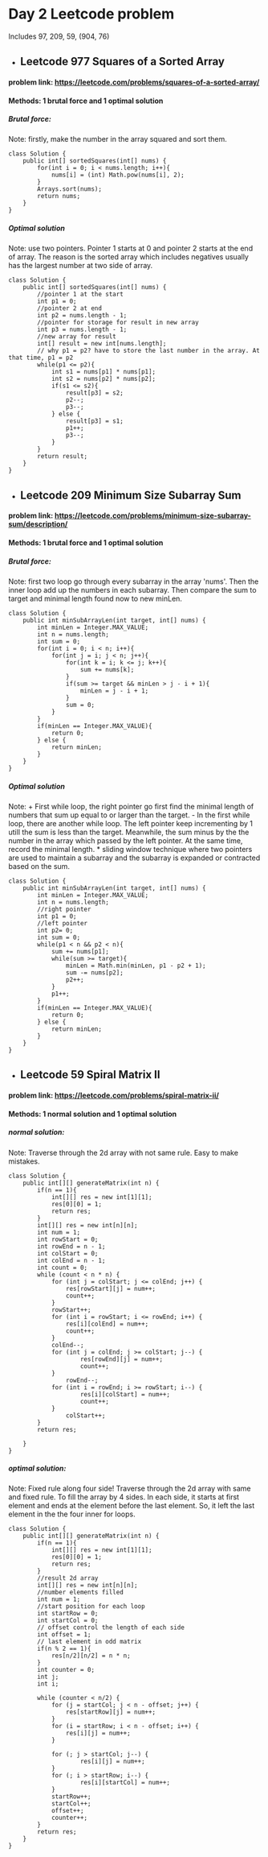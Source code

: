 # Day 2 Leetcode problem

Includes 97, 209, 59, (904, 76)

+ ## Leetcode 977 Squares of a Sorted Array

#### problem link: https://leetcode.com/problems/squares-of-a-sorted-array/

#### Methods: 1 brutal force and 1 optimal solution

##### Brutal force:

Note: firstly, make the number in the array squared and sort them.
```
class Solution {
    public int[] sortedSquares(int[] nums) {
        for(int i = 0; i < nums.length; i++){
            nums[i] = (int) Math.pow(nums[i], 2);
        }
        Arrays.sort(nums);
        return nums;
    }
}
```

##### Optimal solution

Note: use two pointers. Pointer 1 starts at 0 and pointer 2 starts at the end of array. The reason is the sorted array which includes negatives usually has the largest number at two side of array.

```
class Solution {
    public int[] sortedSquares(int[] nums) {
        //pointer 1 at the start
        int p1 = 0;
        //pointer 2 at end
        int p2 = nums.length - 1;
        //pointer for storage for result in new array
        int p3 = nums.length - 1;
        //new array for result
        int[] result = new int[nums.length];
        // why p1 = p2? have to store the last number in the array. At that time, p1 = p2
        while(p1 <= p2){
            int s1 = nums[p1] * nums[p1];
            int s2 = nums[p2] * nums[p2];
            if(s1 <= s2){
                result[p3] = s2;
                p2--;
                p3--;
            } else {
                result[p3] = s1;
                p1++;
                p3--;
            }
        }
        return result;
    }
}
```

+ ## Leetcode 209 Minimum Size Subarray Sum

#### problem link: https://leetcode.com/problems/minimum-size-subarray-sum/description/

#### Methods: 1 brutal force and 1 optimal solution

##### Brutal force:

Note: first two loop go through every subarray in the array 'nums'. Then the inner loop add up the numbers in each subarray. Then compare the sum to target and minimal length found now to new minLen.

```
class Solution {
    public int minSubArrayLen(int target, int[] nums) {
        int minLen = Integer.MAX_VALUE;
        int n = nums.length;
        int sum = 0;
        for(int i = 0; i < n; i++){
            for(int j = i; j < n; j++){
                for(int k = i; k <= j; k++){
                    sum += nums[k];
                }
                if(sum >= target && minLen > j - i + 1){
                    minLen = j - i + 1;
                }
                sum = 0;
            }
        }
        if(minLen == Integer.MAX_VALUE){
            return 0;
        } else {
            return minLen;
        }
    }
}
```

##### Optimal solution
Note: + First while loop, the right pointer go first find the minimal length of numbers that sum up equal to or larger than the target.
      - In the first while loop, there are another while loop. The left pointer keep incrementing by 1 utill the sum is less than the target. Meanwhile, the sum minus by the the number in the array which passed by the left pointer. At the same time, record the minimal length. 
      * sliding window technique where two pointers are used to maintain a subarray and the subarray is expanded or contracted based on the sum.

```
class Solution {
    public int minSubArrayLen(int target, int[] nums) {
        int minLen = Integer.MAX_VALUE;
        int n = nums.length;
        //right pointer
        int p1 = 0;
        //left pointer
        int p2= 0;
        int sum = 0;
        while(p1 < n && p2 < n){
            sum += nums[p1];
            while(sum >= target){
                minLen = Math.min(minLen, p1 - p2 + 1);
                sum -= nums[p2];
                p2++;
            }
            p1++;
        }
        if(minLen == Integer.MAX_VALUE){
            return 0;
        } else {
            return minLen;
        }
    }
}
```

+ ## Leetcode 59 Spiral Matrix II

#### problem link: https://leetcode.com/problems/spiral-matrix-ii/

#### Methods: 1 normal solution and 1 optimal solution

##### normal solution:

Note: Traverse through the 2d array with not same rule. Easy to make mistakes.

```
class Solution {
    public int[][] generateMatrix(int n) {
        if(n == 1){
            int[][] res = new int[1][1];
            res[0][0] = 1;
            return res;
        }
        int[][] res = new int[n][n];
        int num = 1;
        int rowStart = 0;
        int rowEnd = n - 1;
        int colStart = 0;
        int colEnd = n - 1;
        int count = 0;
        while (count < n * n) {
            for (int j = colStart; j <= colEnd; j++) {
                res[rowStart][j] = num++;
                count++;
            }
            rowStart++;
            for (int i = rowStart; i <= rowEnd; i++) {
                res[i][colEnd] = num++;
                count++;
            }
            colEnd--;    
            for (int j = colEnd; j >= colStart; j--) {
                    res[rowEnd][j] = num++;
                    count++;
            }
                rowEnd--;
            for (int i = rowEnd; i >= rowStart; i--) {
                    res[i][colStart] = num++;
                    count++;
            }
                colStart++;
        }
        return res;
        
    }
}
```


##### optimal solution:

Note: Fixed rule along four side! Traverse through the 2d array with same and fixed rule. To fill the array by 4 sides. In each side, it starts at first element and ends at the element before the last element. So, it left the last element in the the four inner for loops.

```
class Solution {
    public int[][] generateMatrix(int n) {
        if(n == 1){
            int[][] res = new int[1][1];
            res[0][0] = 1;
            return res;
        }
        //result 2d array
        int[][] res = new int[n][n];
        //number elements filled
        int num = 1;
        //start position for each loop
        int startRow = 0;
        int startCol = 0;
        // offset control the length of each side 
        int offset = 1;
        // last element in odd matrix
        if(n % 2 == 1){
            res[n/2][n/2] = n * n;
        }
        int counter = 0;
        int j;
        int i;
        
        while (counter < n/2) {
            for (j = startCol; j < n - offset; j++) {
                res[startRow][j] = num++;
            }
            for (i = startRow; i < n - offset; i++) {
                res[i][j] = num++;
            }
            
            for (; j > startCol; j--) {
                    res[i][j] = num++;
            }
            for (; i > startRow; i--) {
                    res[i][startCol] = num++;
            }
            startRow++;
            startCol++;
            offset++;
            counter++;
        }
        return res;
    }
}
```
